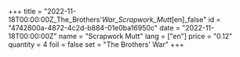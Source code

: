 +++
title = "2022-11-18T00:00:00Z_The_Brothers'_War_Scrapwork_Mutt_[en]_false"
id = "4742800a-4872-4c2d-b884-01e0ba16950c"
date = "2022-11-18T00:00:00Z"
name = "Scrapwork Mutt"
lang = ["en"]
price = "0.12"
quantity = 4
foil = false
set = "The Brothers' War"
+++
